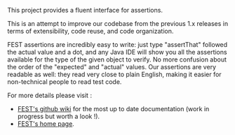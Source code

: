 This project provides a fluent interface for assertions.

This is an attempt to improve our codebase from the previous 1.x releases in terms of extensibility, code reuse,
and code organization. 

FEST assertions are incredibly easy to write: just type "assertThat" followed the actual value and a dot, and any Java 
IDE will show you all the assertions available for the type of the given object to verify. No more confusion about the 
order of the "expected" and "actual" values. Our assertions are very readable as well: they read very close to plain 
English, making it easier for non-technical people to read test code.

For more details please visit :

* [FEST's github wiki](https://github.com/alexruiz/fest-assert-2.x/wiki) for the most up to date documentation (work in progress but worth a look !).
* [FEST's home page](http://fest.easytesting.org).
